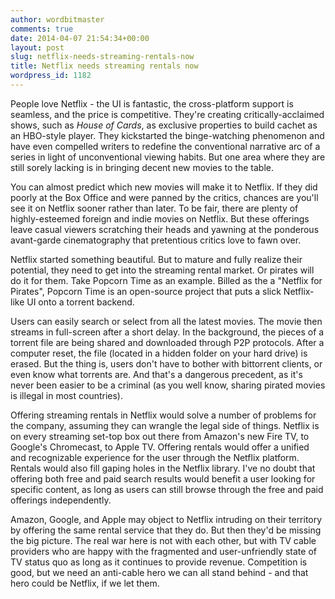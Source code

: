 ```yaml
---
author: wordbitmaster
comments: true
date: 2014-04-07 21:54:34+00:00
layout: post
slug: netflix-needs-streaming-rentals-now
title: Netflix needs streaming rentals now
wordpress_id: 1182
---
```


People love Netflix - the UI is fantastic, the cross-platform support is seamless, and the price is competitive. They're creating critically-acclaimed shows, such as _House of Cards_, as exclusive properties to build cachet as an HBO-style player. They kickstarted the binge-watching phenomenon and have even compelled writers to redefine the conventional narrative arc of a series in light of unconventional viewing habits. But one area where they are still sorely lacking is in bringing decent new movies to the table.

You can almost predict which new movies will make it to Netflix. If they did poorly at the Box Office and were panned by the critics, chances are you'll see it on Netflix sooner rather than later. To be fair, there are plenty of highly-esteemed foreign and indie movies on Netflix. But these offerings leave casual viewers scratching their heads and yawning at the ponderous avant-garde cinematography that pretentious critics love to fawn over.

Netflix started something beautiful. But to mature and fully realize their potential, they need to get into the streaming rental market. Or pirates will do it for them. Take Popcorn Time as an example. Billed as the a "Netflix for Pirates", Popcorn Time is an open-source project that puts a slick Netflix-like UI onto a torrent backend.

Users can easily search or select from all the latest movies. The movie then streams in full-screen after a short delay. In the background, the pieces of a torrent file are being shared and downloaded through P2P protocols. After a computer reset, the file (located in a hidden folder on your hard drive) is erased. But the thing is, users don't have to bother with bittorrent clients, or even know what torrents are. And that's a dangerous precedent, as it's never been easier to be a criminal (as you well know, sharing pirated movies is illegal in most countries).

Offering streaming rentals in Netflix would solve a number of problems for the company, assuming they can wrangle the legal side of things. Netflix is on every streaming set-top box out there from Amazon's new Fire TV, to Google's Chromecast, to Apple TV. Offering rentals would offer a unified and recognizable experience for the user through the Netflix platform. Rentals would also fill gaping holes in the Netflix library. I've no doubt that offering both free and paid search results would benefit a user looking for specific content, as long as users can still browse through the free and paid offerings independently.

Amazon, Google, and Apple may object to Netflix intruding on their territory by offering the same rental service that they do. But then they'd be missing the big picture. The real war here is not with each other, but with TV cable providers who are happy with the fragmented and user-unfriendly state of TV status quo as long as it continues to provide revenue. Competition is good, but we need an anti-cable hero we can all stand behind - and that hero could be Netflix, if we let them.
